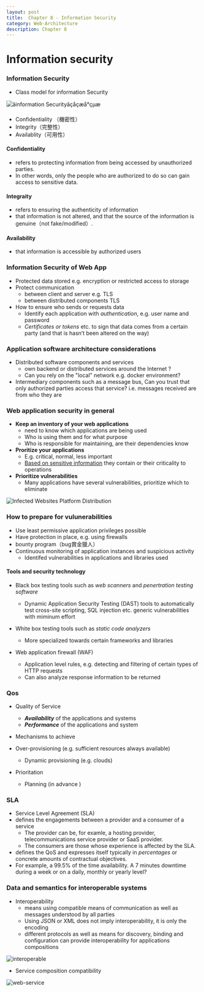 ```yaml
---
layout: post
title:  Chapter 8 - Information Security
category: Web-Architecture
description: Chapter 8
---
```


#  **Information security** 

### Information Security 

-  Class model for information Security 

![ãinformation Securityãçåçæå°çµæ](https://kirkpatrickprice.com/wp-content/uploads/2017/10/KP_BlogPost_28_700x500.png)

-  Confidentiality （機密性）
-  Integrity（完整性）
-  Availablity（可用性）

#### Confidentiality

-  refers to protecting information from being accessed by unauthorized parties.
- In other words, only the people who are authorized to do so can gain access to sensitive data.



#### Integraity 

-  refers to ensuring the authenticity of information
-  that information is not altered, and that the source of the information is genuine（not fake/modified）.



#### Availability 

-  that information is accessible by authorized users



### Information Security of Web App

-  Protected data stored e.g. encryption or restricted access to storage
-  Protect communication 
   -  between client and server e.g. TLS
   -  between distributed components TLS
-  How to ensure who sends or requests data
   -  Identify each application with *authentication*, e.g. user name and password
   -  *Certificates or tokens* etc. to sign that data comes from a certain party (and that is hasn’t been altered on the way)



### Application software architecture considerations

-  Distributed software components and services
   -  own backend or distributed services around the Internet ?
   -  Can you rely on the "local" network e.g. docker environment?
-  Intermediary components such as a message bus, Can you trust that only authorized parties access that service?  i.e.  messages received are from who they are

### Web application security in general

-  **Keep an inventory of your web applications**
   -  need to know which applications are being used
   -  Who is using them and for what purpose
   -  Who is responsible for maintaining, are their dependencies know
-  **Proritize your applications**
   -  E.g. critical, normal, less important
   -  <u>Based on sensitive information</u> they contain or their criticality to operations
-  **Prioritize vulnerabilities** 
   -  Many applications have several vulnerabilities, prioritize which to eliminate

![Infected Websites Platform Distribution](https://blog.sucuri.net/wp-content/uploads/2019/03/19-sucuri-2018-hacked-report-infected-website-platform-650x408.png)



### How to prepare for vulunerabilities 

-  Use least permissive application privileges possible
-  Have protection in place, e.g. using firewalls
-  bounty program（bug賞金獵人）
-  Continuous monitoring of application instances  and suspicious activity
   -  Identifed vulnerabilities in applications and libraries used



#### Tools and security technology 

-  Black box testing tools such as *web scanners* and *penertration testing software*
   -  Dynamic Application Security Testing (DAST) tools to automatically test cross-site scripting, SQL
      injection etc. generic vulnerabilities with miminum effort
-  White box testing tools such as *static code analyzers*
   -  More specialized towards certain frameworks and libraries

-  Web application firewall (WAF)
   -  Application level rules, e.g. detecting and filtering of certain types of HTTP requests
   -  Can also analyze response information to be returned



### Qos

-  Quality of Service
   -  ***Availability*** of the applications and systems
   -   ***Performance*** of the applications and system

-   Mechanisms to achieve
   -  Over-provisioning (e.g. sufficient resources always available)
      -  Dynamic provisioning (e.g. clouds)
-  Prioritation
   -  Planning (in advance )

### SLA 

-  Service Level Agreement (SLA) 
-  defines the engagements between a provider and a consumer of a service
   -  The provider can be, for examle, a hosting provider, telecommunications service provider or SaaS provider.
   -  The consumers are those whose experience is affected by the SLA.
-  defines the QoS  and expresses itself typically in *percentages* or concrete amounts of contractual objectives.
-   For example, a 99.5% of the time availability. A 7 minutes downtime during a week or on a daily, monthly or yearly level?



### Data and semantics for interoperable systems

 - Interoperability 
    - means using compatible means of communication as well as messages understood by all parties
    -  Using JSON or XML does not imply interoperability, it is only the encoding
    -  different protocols as well as means for discovery, binding and configuration can provide interoperability for applications compositions

![interoperable](http://www.isko.org/cyclo/interoperability1.jpg)

-  Service composition compatibility

![web-service](https://ai2-s2-public.s3.amazonaws.com/figures/2017-08-08/edc52a68e7f2e2a8d7e4ae41b6c68098566e8996/14-Figure1-1.png)